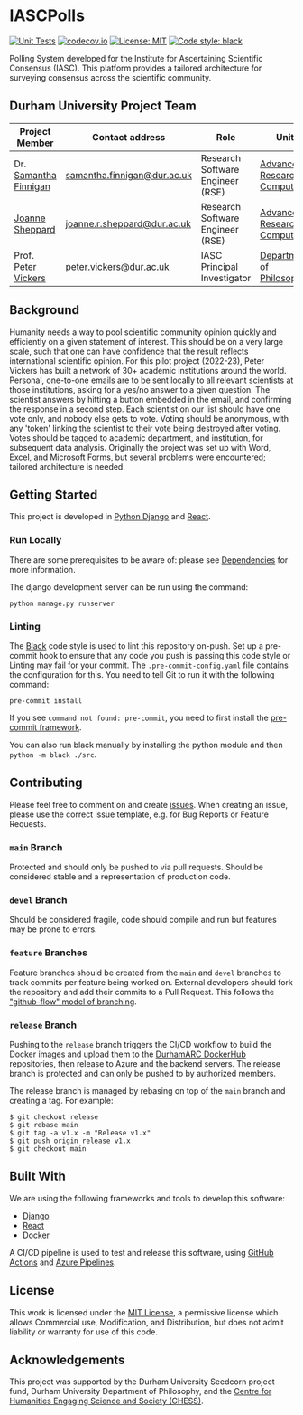 # IASCPolls

[![Unit Tests](https://github.com/DurhamARC/IASCPolls/actions/workflows/unit-tests.yml/badge.svg)](https://github.com/DurhamARC/IASCPolls/actions/workflows/unit-tests.yml)
[![codecov.io](https://codecov.io/gh/DurhamARC/IASCPolls/branch/main/graphs/badge.svg)](https://codecov.io/gh/DurhamARC/IASCPolls/branch/main)
[![License: MIT](https://img.shields.io/github/license/DurhamARC/IASCPolls)](https://github.com/DurhamARC/IASCPolls/blob/main/LICENSE)
[![Code style: black](https://img.shields.io/badge/code%20style-black-000000.svg)](https://github.com/psf/black)


Polling System developed for the Institute for Ascertaining Scientific Consensus 
(IASC). This platform provides a tailored architecture for surveying consensus 
across the scientific community.

## Durham University Project Team

| Project Member                                       | Contact address                                                   | Role                             | Unit                                                                                |
|------------------------------------------------------|-------------------------------------------------------------------|----------------------------------|-------------------------------------------------------------------------------------|
| Dr. [Samantha Finnigan](github.com/sjmf)             | [samantha.finnigan@dur.ac.uk](mailto:samantha.finnigan@dur.ac.uk) | Research Software Engineer (RSE) | [Advanced Research Computing](https://www.dur.ac.uk/arc/rse/)                       |
| [Joanne Sheppard](github.com/joannercsheppard)       | [joanne.r.sheppard@dur.ac.uk](mailto:joanne.r.sheppard@dur.ac.uk) | Research Software Engineer (RSE) | [Advanced Research Computing](https://www.dur.ac.uk/arc/rse/)                       |
| Prof. [Peter Vickers](dur.ac.uk/staff/peter-vickers) | [peter.vickers@dur.ac.uk](mailto:peter.vickers@dur.ac.uk)         | IASC Principal Investigator      | [Department of Philosophy](https://www.durham.ac.uk/departments/academic/philosophy/) |


## Background

Humanity needs a way to pool scientific community opinion quickly and 
efficiently on a given statement of interest. This should be on a very large 
scale, such that one can have confidence that the result reflects international 
scientific opinion. For this pilot project (2022-23), Peter Vickers has built a 
network of 30+ academic institutions around the world. Personal, one-to-one 
emails are to be sent locally to all relevant scientists at those institutions, 
asking for a yes/no answer to a given question. The scientist answers by hitting 
a button embedded in the email, and confirming the response in a second step. 
Each scientist on our list should have one vote only, and nobody else gets to 
vote. Voting should be anonymous, with any 'token' linking the scientist to 
their vote being destroyed after voting. Votes should be tagged to academic 
department, and institution, for subsequent data analysis. Originally the 
project was set up with Word, Excel, and Microsoft Forms, but several problems 
were encountered; tailored architecture is needed.


## Getting Started

This project is developed in [Python Django](https://www.djangoproject.com/) and 
[React](https://reactjs.org/).

### Run Locally

There are some prerequisites to be aware of: please see [Dependencies](docs/DEPENDENCIES.md) for more information.

The django development server can be run using the command:

```
python manage.py runserver
```

### Linting

The [Black](https://github.com/psf/black) code style is used to lint this 
repository on-push. Set up a pre-commit hook to ensure that any code you push is 
passing this code style or Linting may fail for your commit. The 
`.pre-commit-config.yaml` file contains the configuration for this. You need to 
tell Git to run it with the following command:

```
pre-commit install
```

If you see `command not found: pre-commit`, you need to first install the 
[pre-commit framework](https://pre-commit.com/#install).

You can also run black manually by installing the python module and then 
`python -m black ./src`.


[//]: # (### Deployment)

## Contributing

Please feel free to comment on and create [issues](issues). When creating an 
issue, please use the correct issue template, e.g. for Bug Reports or Feature 
Requests.

### `main` Branch
Protected and should only be pushed to via pull requests. Should be considered 
stable and a representation of production code.

### `devel` Branch
Should be considered fragile, code should compile and run but features may be 
prone to errors.

### `feature` Branches
Feature branches should be created from the `main` and `devel` branches to track 
commits per feature being worked on. External developers should fork the 
repository and add their commits to a Pull Request. This follows the 
["github-flow" model of branching](https://docs.github.com/en/get-started/quickstart/github-flow).

### `release` Branch
Pushing to the `release` branch triggers the CI/CD workflow to build the Docker 
images and upload them to the [DurhamARC DockerHub](https://hub.docker.com/orgs/durhamarc/) 
repositories, then release to Azure and the backend servers. The release branch 
is protected and can only be pushed to by authorized members.

The release branch is managed by rebasing on top of the `main` branch and 
creating a tag. For example:

```shell
$ git checkout release
$ git rebase main
$ git tag -a v1.x -m "Release v1.x"
$ git push origin release v1.x
$ git checkout main
```


## Built With

We are using the following frameworks and tools to develop this software:

* [Django](https://www.djangoproject.com/)
* [React](https://reactjs.org/)
* [Docker](https://docker.io/)

A CI/CD pipeline is used to test and release this software, using 
[GitHub Actions](https://github.com/features/actions) and 
[Azure Pipelines](https://azure.microsoft.com/en-gb/products/devops/pipelines/). 


## License
This work is licensed under the [MIT License](LICENSE), a permissive license 
which allows Commercial use, Modification, and Distribution, but does not admit 
liability or warranty for use of this code.

## Acknowledgements
This project was supported by the Durham University Seedcorn project fund, Durham University Department of Philosophy, and the [Centre for Humanities Engaging Science and Society (CHESS)](https://www.durham.ac.uk/research/institutes-and-centres/humanities-engaging-science-society/).

[//]: # (## Citation)
[//]: # ()
[//]: # (Please cite the associated papers for this work if you use this code:)
[//]: # ()
[//]: # (```)
[//]: # (@article{xxx2021paper,)
[//]: # (  title={Title},)
[//]: # (  author={Author},)
[//]: # (  journal={arXiv},)
[//]: # (  year={2021})
[//]: # (})
[//]: # (```)

[//]: # (## Usage)
[//]: # ()
[//]: # (Any links to production environment, video demos and screenshots.)
[//]: # ()
[//]: # (## Roadmap)
[//]: # ()
[//]: # (- [x] Initial Research  )
[//]: # (- [x] Minimum viable product: )
[//]: # (- [ ] Alpha Release  )
[//]: # (- [ ] Feature-Complete Release  )

